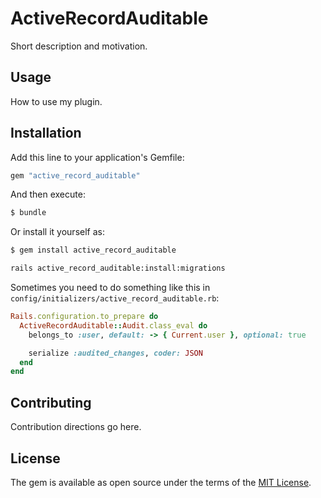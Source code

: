# ActiveRecordAuditable
Short description and motivation.

## Usage
How to use my plugin.

## Installation
Add this line to your application's Gemfile:

```ruby
gem "active_record_auditable"
```

And then execute:
```bash
$ bundle
```

Or install it yourself as:
```bash
$ gem install active_record_auditable
```

```bash
rails active_record_auditable:install:migrations
```

Sometimes you need to do something like this in `config/initializers/active_record_auditable.rb`:
```ruby
Rails.configuration.to_prepare do
  ActiveRecordAuditable::Audit.class_eval do
    belongs_to :user, default: -> { Current.user }, optional: true

    serialize :audited_changes, coder: JSON
  end
end
```

## Contributing
Contribution directions go here.

## License
The gem is available as open source under the terms of the [MIT License](https://opensource.org/licenses/MIT).
